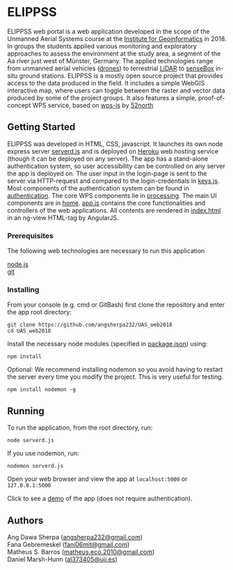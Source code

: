 # ELIPPSS

ELIPPSS web portal is a web application developed in the scope of the Unmanned Aerial Systems course at the [Institute for Geoinformatics](https://www.uni-muenster.de/Geoinformatics/en/) in 2018. In groups the students applied various monitoring and exploratory approaches to assess the environment at the study area, a segment of the Aa river just west of Münster, Germany. The applied technologies range from unmanned aerial vehicles ([drones](https://www.microdrones.com/en/)) to terrestrial [LiDAR](https://www.kickstarter.com/projects/scanse/sweep-scanning-lidar) to [senseBox](https://www.sensebox.de/) in-situ ground stations.
ELIPPSS is a mostly open source project that provides access to the data produced in the field. It includes a simple WebGIS interactive map, where users can toggle between the raster and vector data produced by some of the project groups. It also features a simple, proof-of-concept WPS service, based on [wps-js](https://github.com/52North/wps-js) by [52north](https://52north.org/)

## Getting Started

ELIPPSS was developed in HTML, CSS, javascript. It launches its own node express server [serverd.js](https://github.com/angsherpa232/UAS_web2018/blob/master/serverd.js) and is  deployed on [Heroku](https://www.heroku.com/) web hosting service (though it can be deployed on any server). The app has a stand-alone authentication system, so user accessibility can be controlled on any server the app is deployed on. The user input in the login-page is sent to the server via HTTP-request and compared to the login-credentials in [keys.js](https://github.com/angsherpa232/UAS_web2018/blob/master/config/keys.js). Most components of the authentication system can be found in [authentication](https://github.com/angsherpa232/UAS_web2018/tree/master/modules/authentication). The core WPS components lie in [processing](https://github.com/angsherpa232/UAS_web2018/tree/master/modules/processing). The main UI components are in [home](https://github.com/angsherpa232/UAS_web2018/tree/master/modules/home). [app.js](https://github.com/angsherpa232/UAS_web2018/blob/master/modules/app.js) contains the core functionalities and controllers of the web applications. All contents are rendered in [index.html](https://github.com/angsherpa232/UAS_web2018/blob/master/index.html) in an ng-view HTML-tag by AngularJS.

### Prerequisites

The following web technologies are necessary to run this application


[node.js](https://nodejs.org/en/)<br/>
[git](https://git-scm.com/downloads)


### Installing

From your console (e.g. cmd or GitBash) first clone the repository and enter the app root directory:

```
git clone https://github.com/angsherpa232/UAS_web2018
cd UAS_web2018
```

Install the necessary node modules (specified in [package.json](https://github.com/angsherpa232/UAS_web2018/blob/master/package.json)) using:

```
npm install
```

Optional: We recommend installing nodemon so you avoid having to restart the server every time you modify the project. This is very useful for testing.

```
npm install nodemon -g
```

## Running

To run the application, from the root directory, run:

```
node serverd.js
```

If you use nodemon, run:

```
nodemon serverd.js
```

Open your web browser and view the app at ```localhost:5000``` or ```127.0.0.1:5000```

Click to see a [demo](http://elippss.herokuapp.com) of the app (does not require authentication).


## Authors

Ang Dawa Sherpa (angsherpa232@gmail.com)<br/>
Fana Gebremeskel (fani06mit@gmail.com)<br/>
Matheus S. Barros (matheus.eco.2010@gmail.com)<br/>
Daniel Marsh-Hunn (al373405@uji.es)
